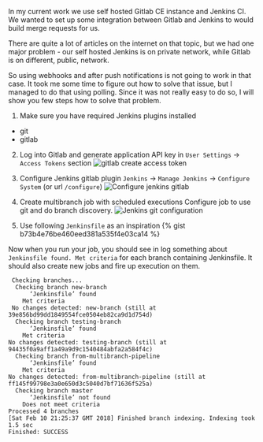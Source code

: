 In my current work we use self hosted Gitlab CE instance and Jenkins CI. We wanted to set up some integration between Gitlab and Jenkins to would build merge requests for us.

There are quite a lot of articles on the internet on that topic, but we had one major problem - our self hosted Jenkins is on private network, while Gitlab is on different, public, network.

So using webhooks and after push notifications is not going to work in that case. It took me some time to figure out how to solve that issue, but I managed to do that using polling. Since it was not really easy to do so, I will show you few steps how to solve that problem.

1) Make sure you have required Jenkins plugins installed
- git
- gitlab

2) Log into Gitlab and generate application API key in `User Settings` -> `Access Tokens` section 
![gitlab create access token]({{site.baseurl}}/images/gitlab-jenkins/gitlab-access-token.png)

3) Configure Jenkins gitlab plugin
`Jenkins` -> `Manage Jenkins` -> `Configure System` (or url `/configure`)
![Configure jenkins gitlab]({{site.baseurl}}/images/gitlab-jenkins/gitlab-config.png)

4) Create multibranch job with scheduled executions
Configure job to use git and do branch discovery.
![Jenkins git configuration]({{site.baseurl}}/images/gitlab-jenkins/jenkins-branch-sources.png)

5) Use following `Jenkinsfile` as an inspiration 
{% gist b73b4e76be460eed381a535f4e03ca14 %}


Now when you run your job, you should see in log something about `Jenkinsfile found. Met criteria` for each branch containing Jenkinsfile. It should also create new jobs and fire up execution on them. 

```
 Checking branches...
  Checking branch new-branch
      ‘Jenkinsfile’ found
    Met criteria
 No changes detected: new-branch (still at 39e856bd99dd1849554fce0504eb82ca9d1d754d)
  Checking branch testing-branch
      ‘Jenkinsfile’ found
    Met criteria
No changes detected: testing-branch (still at 94435f0a9aff1a49a9d9c1540484abfa2a584f4c)
  Checking branch from-multibranch-pipeline
      ‘Jenkinsfile’ found
    Met criteria
No changes detected: from-multibranch-pipeline (still at ff145f99798e3a0e650d3c5040d7bf71636f525a)
  Checking branch master
      ‘Jenkinsfile’ not found
    Does not meet criteria
Processed 4 branches
[Sat Feb 10 21:25:37 GMT 2018] Finished branch indexing. Indexing took 1.5 sec
Finished: SUCCESS
```
